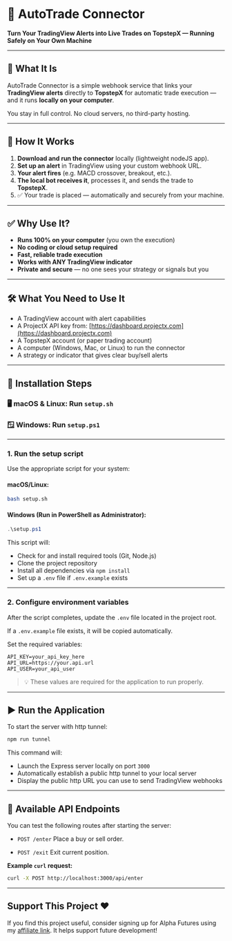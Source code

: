 # 🚀 AutoTrade Connector  
**Turn Your TradingView Alerts into Live Trades on TopstepX — Running Safely on Your Own Machine**

---

## 🎯 What It Is  
AutoTrade Connector is a simple webhook service that links your **TradingView alerts** directly to **TopstepX** for automatic trade execution — and it runs **locally on your computer**.

You stay in full control. No cloud servers, no third-party hosting.

---

## 🔧 How It Works
1. **Download and run the connector** locally (lightweight nodeJS app).
2. **Set up an alert** in TradingView using your custom webhook URL.
3. **Your alert fires** (e.g. MACD crossover, breakout, etc.).
4. **The local bot receives it**, processes it, and sends the trade to **TopstepX**.
5. ✅ Your trade is placed — automatically and securely from your machine.

---

## ✅ Why Use It?
- **Runs 100% on your computer** (you own the execution)
- **No coding or cloud setup required**
- **Fast, reliable trade execution**
- **Works with ANY TradingView indicator**
- **Private and secure** — no one sees your strategy or signals but you

---

## 🛠️ What You Need to Use It
- A TradingView account with alert capabilities
- A ProjectX API key from: [https://dashboard.projectx.com](https://dashboard.projectx.com)
- A TopstepX account (or paper trading account)
- A computer (Windows, Mac, or Linux) to run the connector
- A strategy or indicator that gives clear buy/sell alerts

---

## 🚀 Installation Steps

### 🖥 macOS & Linux: Run `setup.sh`  
### 🪟 Windows: Run `setup.ps1`

---

### 1. Run the setup script

Use the appropriate script for your system:

#### macOS/Linux:
```bash
bash setup.sh
```

#### Windows (Run in PowerShell as Administrator):
```powershell
.\setup.ps1
```

This script will:

- Check for and install required tools (Git, Node.js)
- Clone the project repository
- Install all dependencies via `npm install`
- Set up a `.env` file if `.env.example` exists

---

### 2. Configure environment variables

After the script completes, update the `.env` file located in the project root.

If a `.env.example` file exists, it will be copied automatically.

Set the required variables:

```env
API_KEY=your_api_key_here
API_URL=https://your.api.url
API_USER=your_api_user
```

> 💡 These values are required for the application to run properly.

---

## ▶️ Run the Application

To start the server with http tunnel:

```bash
npm run tunnel
```

This command will:

- Launch the Express server locally on port `3000`
- Automatically establish a public http tunnel to your local server
- Display the public http URL you can use to send TradingView webhooks

---

## 🧪 Available API Endpoints

You can test the following routes after starting the server:

* `POST /enter`
  Place a buy or sell order.

* `POST /exit`
  Exit current position.

**Example `curl` request:**

```bash
curl -X POST http://localhost:3000/api/enter
```

---

## Support This Project ❤️
If you find this project useful, consider signing up for Alpha Futures using my [affiliate link](https://app.alpha-futures.com/signup/John004077/). It helps support future development!
